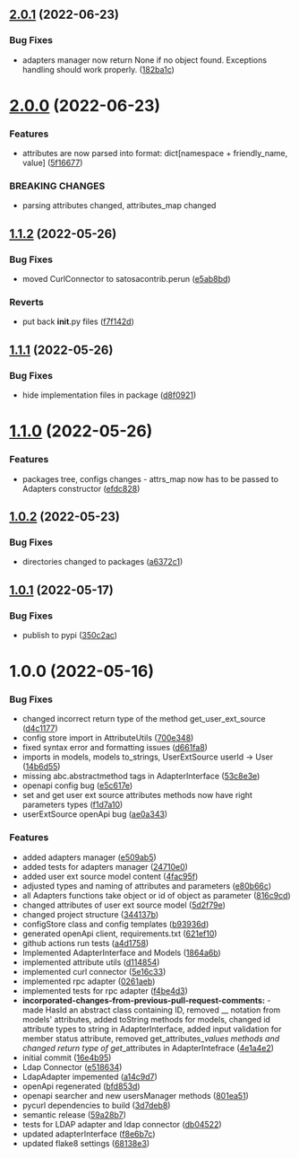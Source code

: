 ## [2.0.1](https://github.com/CESNET/perun.connector/compare/v2.0.0...v2.0.1) (2022-06-23)


### Bug Fixes

* adapters manager now return None if no object found. Exceptions handling should work properly. ([182ba1c](https://github.com/CESNET/perun.connector/commit/182ba1c6b48503cb841a555143a4d0d512d8b219))

# [2.0.0](https://github.com/CESNET/perun.connector/compare/v1.1.2...v2.0.0) (2022-06-23)


### Features

* attributes are now parsed into format: dict[namespace + friendly_name, value] ([5f16677](https://github.com/CESNET/perun.connector/commit/5f16677a0d3c6492ec2959b355ce77c8af80cc4b))


### BREAKING CHANGES

* parsing attributes changed, attributes_map changed

## [1.1.2](https://github.com/CESNET/perun.connector/compare/v1.1.1...v1.1.2) (2022-05-26)


### Bug Fixes

* moved CurlConnector to satosacontrib.perun ([e5ab8bd](https://github.com/CESNET/perun.connector/commit/e5ab8bdf53ea544608d79b12f63e237415e3a999))


### Reverts

* put back __init__.py files ([f7f142d](https://github.com/CESNET/perun.connector/commit/f7f142d9b0ae60ee6585cbd17c8b3ef291b414c1))

## [1.1.1](https://github.com/CESNET/perun.connector/compare/v1.1.0...v1.1.1) (2022-05-26)


### Bug Fixes

* hide implementation files in package ([d8f0921](https://github.com/CESNET/perun.connector/commit/d8f0921fe039b993c6e98dfd1adb1ad2c415ac6c))

# [1.1.0](https://github.com/CESNET/perun.connector/compare/v1.0.2...v1.1.0) (2022-05-26)


### Features

* packages tree, configs changes - attrs_map now has to be passed to Adapters constructor ([efdc828](https://github.com/CESNET/perun.connector/commit/efdc828b44ef863e53a99c3786769bb1abe30539))

## [1.0.2](https://github.com/CESNET/perun.connector/compare/v1.0.1...v1.0.2) (2022-05-23)


### Bug Fixes

* directories changed to packages ([a6372c1](https://github.com/CESNET/perun.connector/commit/a6372c15e74bab090abe87a21bbbdc1e510c3c82))

## [1.0.1](https://github.com/CESNET/perun.connector/compare/v1.0.0...v1.0.1) (2022-05-17)


### Bug Fixes

* publish to pypi ([350c2ac](https://github.com/CESNET/perun.connector/commit/350c2ace261a5f335cef74fdaffba0b4d878eec5))

# 1.0.0 (2022-05-16)


### Bug Fixes

* changed incorrect return type of the method get_user_ext_source ([d4c1177](https://github.com/CESNET/perun.connector/commit/d4c117787b2dfcaf834be77084b5a5d2cdb03d7e))
* config store import in AttributeUtils ([700e348](https://github.com/CESNET/perun.connector/commit/700e348aa11211cf814a1a5b68639544716e7665))
* fixed syntax error and formatting issues ([d661fa8](https://github.com/CESNET/perun.connector/commit/d661fa89c1ef91c22f710b193e40c65d1788358f))
* imports in models, models to_strings, UserExtSource userId -> User ([14b6d55](https://github.com/CESNET/perun.connector/commit/14b6d55ce7a921ebbd7215339ebb62fe9ecaf72d))
* missing abc.abstractmethod tags in AdapterInterface ([53c8e3e](https://github.com/CESNET/perun.connector/commit/53c8e3e1f6e5707597798581b8d02b1a48bb445f))
* openapi config bug ([e5c617e](https://github.com/CESNET/perun.connector/commit/e5c617e610309426da21a65eb08e721fb2d98aab))
* set and get user ext source attributes methods now have right parameters types ([f1d7a10](https://github.com/CESNET/perun.connector/commit/f1d7a104365b3534c398625eae7041c7d3e7d674))
* userExtSource openApi bug ([ae0a343](https://github.com/CESNET/perun.connector/commit/ae0a343b6710eb18ced3b18f5804cff12308f936))


### Features

* added adapters manager ([e509ab5](https://github.com/CESNET/perun.connector/commit/e509ab5b5702e17cd75c31aa095aceddb200cf40))
* added tests for adapters manager ([24710e0](https://github.com/CESNET/perun.connector/commit/24710e0221a10630ddc2facf93b75da74b8497e2))
* added user ext source model content ([4fac95f](https://github.com/CESNET/perun.connector/commit/4fac95fef26cd08e503c9fa758049fe2e9612b43))
* adjusted types and naming of attributes and parameters ([e80b66c](https://github.com/CESNET/perun.connector/commit/e80b66c594a2c3992f8a6e25d683c89550f5b4ba))
* all Adapters functions take object or id of object as parameter ([816c9cd](https://github.com/CESNET/perun.connector/commit/816c9cd9482a31729de5946806fbdd464532d00e))
* changed attributes of user ext source model ([5d2f79e](https://github.com/CESNET/perun.connector/commit/5d2f79e46f7ad12602a344f60c06ca7a2b16ff8c))
* changed project structure ([344137b](https://github.com/CESNET/perun.connector/commit/344137bb24535f934ff3e6163384711493b90770))
* configStore class and config templates ([b93936d](https://github.com/CESNET/perun.connector/commit/b93936d4080dac96ec0ba107befdd630fc117ae7))
* generated openApi client, requirements.txt ([621ef10](https://github.com/CESNET/perun.connector/commit/621ef10a1f8f7754006d0fc39b17299ed56cc985))
* github actions run tests ([a4d1758](https://github.com/CESNET/perun.connector/commit/a4d175841e4d838b6d12d6fa092dec4b078b85b2))
* Implemented AdapterInterface and Models ([1864a6b](https://github.com/CESNET/perun.connector/commit/1864a6bc5035aaca0699abe8278e0d154cf06093))
* implemented attribute utils ([d114854](https://github.com/CESNET/perun.connector/commit/d114854dd24d0986564db411a98742c06281cb57))
* implemented curl connector ([5e16c33](https://github.com/CESNET/perun.connector/commit/5e16c338df1cce2816129c673486e11f32e989c8))
* implemented rpc adapter ([0261aeb](https://github.com/CESNET/perun.connector/commit/0261aeb9b65bbfc8fd43da8b6709840fda5d094a))
* implemented tests for rpc adapter ([f4be4d3](https://github.com/CESNET/perun.connector/commit/f4be4d37f2a805d61266ba9e9fdb1bbac1e74798))
* **incorporated-changes-from-previous-pull-request-comments:** - made HasId an abstract class containing ID, removed __ notation from models' attributes, added toString methods for models, changed id attribute types to string in AdapterInterface, added input validation for member status attribute, removed get_attributes_*_values methods and changed return type of get_*_attributes in AdapterIntefrace ([4e1a4e2](https://github.com/CESNET/perun.connector/commit/4e1a4e225d291568bffead4a52cdf0628ef7ca2c))
* initial commit ([16e4b95](https://github.com/CESNET/perun.connector/commit/16e4b9595ef4e80ef8e22dd5ca974120b0f7e2b1))
* Ldap Connector ([e518634](https://github.com/CESNET/perun.connector/commit/e5186347de1cdaac3b2098665bbe67a436fd4f2c))
* LdapAdapter impemented ([a14c9d7](https://github.com/CESNET/perun.connector/commit/a14c9d738258284732ec84015b48a29168c32ca8))
* openApi regenerated ([bfd853d](https://github.com/CESNET/perun.connector/commit/bfd853d54996939e7dea3eb329a15a594db69461))
* openapi searcher and new usersManager methods ([801ea51](https://github.com/CESNET/perun.connector/commit/801ea51079ba980810c7a46e36ae54e82bb88bad))
* pycurl dependencies to build ([3d7deb8](https://github.com/CESNET/perun.connector/commit/3d7deb832301b3b3125e8899c4b3399a68b54586))
* semantic release ([59a28b7](https://github.com/CESNET/perun.connector/commit/59a28b7da53a21de0253e9bfede35b5990daaf5f))
* tests for LDAP adapter and ldap connector ([db04522](https://github.com/CESNET/perun.connector/commit/db045224505fdc2e97b83a0adbe075195a025a5e))
* updated adapterInterface ([f8e6b7c](https://github.com/CESNET/perun.connector/commit/f8e6b7c5890548033f58f223faa443f1f0caa06e))
* updated flake8 settings ([68138e3](https://github.com/CESNET/perun.connector/commit/68138e3eb0719057b84415b1f4cab28e9769693a))
